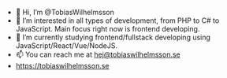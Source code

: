 - 👋 Hi, I’m @TobiasWilhelmsson
- 👀 I’m interested in all types of development, from PHP to C# to JavaScript. Main focus right now is frontend developing.
- 🌱 I’m currently studying frontend/fullstack developing using JavaScript/React/Vue/NodeJS.
- 📫 You can reach me at hej@tobiaswilhelmsson.se
- https://tobiaswilhelmsson.se
